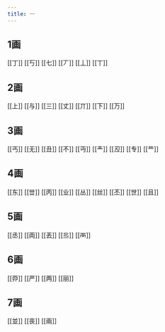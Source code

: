```yaml
---
title: 一
---
```


## 1画
[[丁]]
[[丂]]
[[七]]
[[丆]]
[[丄]]
[[丅]]
## 2画
[[上]]
[[与]]
[[三]]
[[丈]]
[[丌]]
[[下]]
[[万]]
## 3画
[[丐]]
[[无]]
[[丑]]
[[不]]
[[丏]]
[[龶]]
[[丒]]
[[专]]
[[龷]]
## 4画
[[东]]
[[丗]]
[[丙]]
[[业]] 
[[丛]]
[[丝]]
[[丕]]
[[世]]
[[且]]
## 5画
[[丞]]
[[両]]
[[丟]]
[[丠]]
[[襾]]
## 6画
[[丣]]
[[严]]
[[两]]
[[丽]]
## 7画
[[並]]
[[丧]]
[[兩]]

